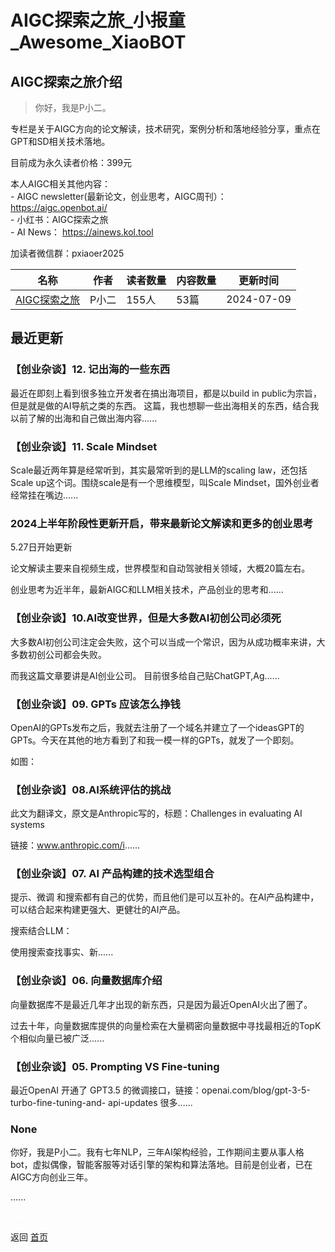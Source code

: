 # AIGC探索之旅_小报童_Awesome_XiaoBOT

## AIGC探索之旅介绍
> 你好，我是P小二。    
    
专栏是关于AIGC方向的论文解读，技术研究，案例分析和落地经验分享，重点在GPT和SD相关技术落地。    
    
目前成为永久读者价格：399元    
    
本人AIGC相关其他内容：    
\- AIGC newsletter(最新论文，创业思考，AIGC周刊）： https://aigc.openbot.ai/    
\- 小红书：AIGC探索之旅    
\- AI News： https://ainews.kol.tool    
    
加读者微信群：pxiaoer2025  
  


|名称|作者|读者数量|内容数量|更新时间|
|---|---|---|---|---|
|[AIGC探索之旅](https://xiaobot.net/p/aigc?refer=9c3f1c95-a052-465a-9902-f6d75080262a)|P小二|155人|53篇|2024-07-09|

## 最近更新
### 【创业杂谈】12. 记出海的一些东西

最近在即刻上看到很多独立开发者在搞出海项目，都是以build in public为宗旨，但是就是做的AI导航之类的东西。
这篇，我也想聊一些出海相关的东西，结合我以前了解的出海和自己做出海内容......

### 【创业杂谈】11. Scale Mindset

Scale最近两年算是经常听到，其实最常听到的是LLM的scaling law，还包括Scale up这个词。围绕scale是有一个思维模型，叫Scale
Mindset，国外创业者经常挂在嘴边......

### 2024上半年阶段性更新开启，带来最新论文解读和更多的创业思考

5.27日开始更新

论文解读主要来自视频生成，世界模型和自动驾驶相关领域，大概20篇左右。

创业思考为近半年，最新AIGC和LLM相关技术，产品创业的思考和......

### 【创业杂谈】10.AI改变世界，但是大多数AI初创公司必须死

大多数AI初创公司注定会失败，这个可以当成一个常识，因为从成功概率来讲，大多数初创公司都会失败。

而我这篇文章要讲是AI创业公司。 目前很多给自己贴ChatGPT,Ag......

### 【创业杂谈】09. GPTs 应该怎么挣钱

OpenAI的GPTs发布之后，我就去注册了一个域名并建立了一个ideasGPT的GPTs。今天在其他的地方看到了和我一模一样的GPTs，就发了一个即刻。

如图：

### 【创业杂谈】08.AI系统评估的挑战

此文为翻译文，原文是Anthropic写的，标题：Challenges in evaluating AI systems

链接：www.anthropic.com/i......

### 【创业杂谈】07. AI 产品构建的技术选型组合

提示、微调 和搜索都有自己的优势，而且他们是可以互补的。在AI产品构建中，可以结合起来构建更强大、更健壮的AI产品。

搜索结合LLM：

使用搜索查找事实、新......

### 【创业杂谈】06. 向量数据库介绍

向量数据库不是最近几年才出现的新东西，只是因为最近OpenAI火出了圈了。

过去十年，向量数据库提供的向量检索在大量稠密向量数据中寻找最相近的TopK个相似向量已被广泛......

### 【创业杂谈】05. Prompting VS Fine-tuning

最近OpenAI 开通了 GPT3.5 的微调接口，链接：openai.com/blog/gpt-3-5-turbo-fine-tuning-and-
api-updates 很多......

### None

你好，我是P小二。我有七年NLP，三年AI架构经验，工作期间主要从事人格bot，虚拟偶像，智能客服等对话引擎的架构和算法落地。目前是创业者，已在AIGC方向创业三年。

......


<a href="https://github.com/Reno9527/awesome-xiaobot" style="color: white; text-decoration: none;">awesome-xiaobot</a>

返回 [首页](../README.md)
